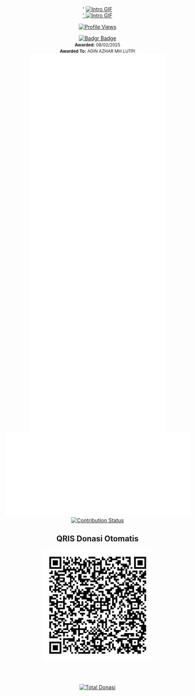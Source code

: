 <div align="center">
   <!-- Animated GIF -->
   <div align="center">'
      <a href="#" alt="anchor">
      <img src="https://raw.githubusercontent.com/AutoFTbot/AutoFTbot/refs/heads/main/assets/halos.gif" 
           alt="Intro GIF" width="500" />
   </div>
   <div align="center">
   <!-- Animated GIF -->
   <div align="center">'
      <a href="#" alt="anchor">
      <img src="https://holopin.me/autoftbot" 
           alt="Intro GIF" width="500" />
   </div>
   
   <!-- Profile Views Counter -->
   <p align="center">
      <a href="#" alt="anchor">
         <img height="20" src="https://komarev.com/ghpvc/?username=AutoFTbot&style=flat-square&color=blue&label=PROFILE+VIEWS" alt="Profile Views">
      </a>
   </p>

   <!-- Badgr Badge -->
   <div align="center">
      <a href="https://badgr.com/public/assertions/veQ9T_WLQe2RLNAh7xoQvw?identity__email=aginazharmhlutfy%40gmail.com">
         <img width="120px" height="120px" src="https://api.badgr.io/public/assertions/veQ9T_WLQe2RLNAh7xoQvw/image" alt="Badgr Badge">
      </a>
      <br>
      <small><strong>Awarded:</strong> 08/02/2025</small><br>
      <small><strong>Awarded To:</strong> AGIN AZHAR MH LUTPI</small>
   </div>

   <!-- Achievements Metrics -->
   <div align="center">
      <a href="#" alt="anchor">
         <img src="metrics.plugin.achievements.svg" alt="Achievements" />
      </a>
   </div>

   <!-- Isocalendar (Contributions Calendar) -->
   <div align="center">
      <a href="#" alt="anchor">
         <img src="metrics.plugin.isocalendar.svg" alt="Contributions calendar" />
      </a>
   </div>

   <!-- Contribution Status -->
   <div align="center">
      <a href="#" alt="anchor">
         <img src="https://github-contribution-stats.vercel.app/api/?username=AutoFTbot" alt="Contribution Status" />
      </a>
   </div>

<!-- QRIS_START -->
<div align="center">

<h2>QRIS Donasi Otomatis</h2>

<img src="qris.png" alt="QRIS" width="300" />

<br><br>

</div>
<!-- QRIS_END -->
<p align="center">
  <a href="https://github.com/AutoFTbot/AutoFTbot">
    <img src="https://img.shields.io/endpoint?url=https://gist.githubusercontent.com/AutoFTbot/86a13cfb221fc094c35b4320e102d759/raw/total-donations.json" alt="Total Donasi"/>
  </a>
</p>
</div>

<br/>


